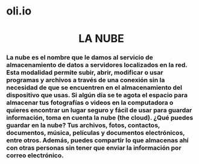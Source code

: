 # oli.io
<!DOCTYPE html>
<html lang="en">
<head>
    <meta charset="UTF-8">
    <meta http-equiv="X-UA-Compatible" content="IE=edge">
    <meta name="viewport" content="width=device-width, initial-scale=1.0">
    
</head>
<body>
   <center><h1>
        LA NUBE
    </center></h1>
    <h3>
        La nube es el nombre que le damos al servicio de almacenamiento de datos a servidores localizados en la red. Esta modalidad permite subir, abrir, modificar o usar programas y archivos a través de una conexión sin la necesidad de que se encuentren en el almacenamiento del dispositivo que usas. Si algún día se te agota el espacio para almacenar tus fotografías o videos en la computadora o quieres encontrar un lugar seguro y fácil de usar para guardar información, toma en cuenta la nube (the cloud).
¿Qué puedes guardar en la nube? Tus archivos, fotos, contactos, documentos, música, películas y documentos electrónicos, entre otros. Además, puedes compartir lo que almacenas ahí con otras personas sin tener que enviar la información por correo electrónico.

    
    
    
</body>
</html>
